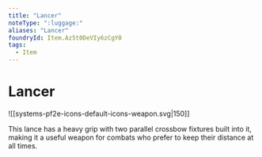 ```yaml
---
title: "Lancer"
noteType: ":luggage:"
aliases: "Lancer"
foundryId: Item.Az5t0DeVIy6zCgY0
tags:
  - Item
---
```


# Lancer
![[systems-pf2e-icons-default-icons-weapon.svg|150]]

This lance has a heavy grip with two parallel crossbow fixtures built into it, making it a useful weapon for combats who prefer to keep their distance at all times.

